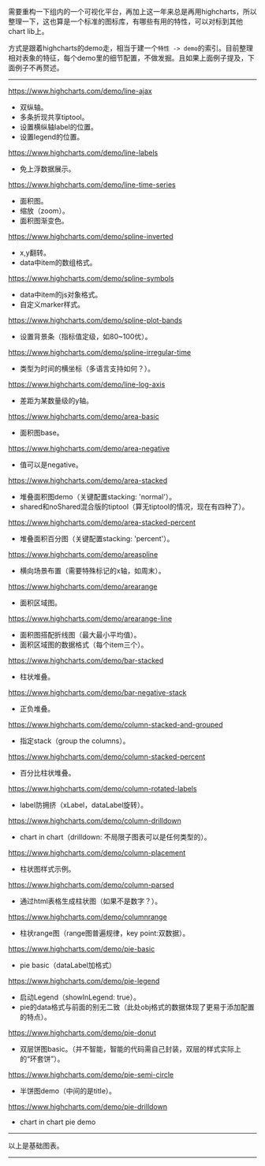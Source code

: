 需要重构一下组内的一个可视化平台，再加上这一年来总是再用highcharts，所以整理一下，这也算是一个标准的图标库，有哪些有用的特性，可以对标到其他chart lib上。

方式是跟着highcharts的demo走，相当于建一个`特性 -> demo`的索引。目前整理相对表象的特征，每个demo里的细节配置，不做发掘。且如果上面例子提及，下面例子不再赘述。

***

https://www.highcharts.com/demo/line-ajax

- 双纵轴。
- 多条折现共享tiptool。
- 设置横纵轴label的位置。
- 设置legend的位置。

https://www.highcharts.com/demo/line-labels

- 免上浮数据展示。

https://www.highcharts.com/demo/line-time-series

- 面积图。
- 缩放（zoom）。
- 面积图渐变色。

https://www.highcharts.com/demo/spline-inverted

- x,y翻转。
- data中item的数组格式。

https://www.highcharts.com/demo/spline-symbols

- data中item的js对象格式。
- 自定义marker样式。

https://www.highcharts.com/demo/spline-plot-bands

- 设置背景条（指标值定级，如80~100优）。

https://www.highcharts.com/demo/spline-irregular-time

- 类型为时间的横坐标（多语言支持如何？）。

https://www.highcharts.com/demo/line-log-axis

- 差距为某数量级的y轴。

https://www.highcharts.com/demo/area-basic

- 面积图base。

https://www.highcharts.com/demo/area-negative

- 值可以是negative。

https://www.highcharts.com/demo/area-stacked

- 堆叠面积图demo（关键配置stacking: 'normal'）。
- shared和noShared混合版的tiptool（算无tiptool的情况，现在有四种了）。

https://www.highcharts.com/demo/area-stacked-percent

- 堆叠面积百分图（关键配置stacking: 'percent'）。

https://www.highcharts.com/demo/areaspline

- 横向场景布置（需要特殊标记的x轴，如周末）。

https://www.highcharts.com/demo/arearange

- 面积区域图。

https://www.highcharts.com/demo/arearange-line

- 面积图搭配折线图（最大最小平均值）。
- 面积区域图的数据格式（每个item三个）。

https://www.highcharts.com/demo/bar-stacked

- 柱状堆叠。

https://www.highcharts.com/demo/bar-negative-stack

- 正负堆叠。

https://www.highcharts.com/demo/column-stacked-and-grouped

- 指定stack（group the columns）。

https://www.highcharts.com/demo/column-stacked-percent

- 百分比柱状堆叠。

https://www.highcharts.com/demo/column-rotated-labels

- label防拥挤（xLabel，dataLabel旋转）。

https://www.highcharts.com/demo/column-drilldown

- chart in chart（drilldown: 不局限子图表可以是任何类型的）。

https://www.highcharts.com/demo/column-placement

- 柱状图样式示例。

https://www.highcharts.com/demo/column-parsed

- 通过html表格生成柱状图（如果不是数字？）。

https://www.highcharts.com/demo/columnrange

- 柱状range图（range图普遍规律，key point:双数据）。

https://www.highcharts.com/demo/pie-basic

- pie basic（dataLabel加格式）

https://www.highcharts.com/demo/pie-legend

- 启动Legend（showInLegend: true）。
- pie的data格式与前面的别无二致（此处obj格式的数据体现了更易于添加配置的特点）。

https://www.highcharts.com/demo/pie-donut

- 双层饼图basic。（并不智能，智能的代码需自己封装，双层的样式实际上的“环套饼”）。

https://www.highcharts.com/demo/pie-semi-circle

- 半饼图demo（中间的是title）。

https://www.highcharts.com/demo/pie-drilldown

- chart in chart pie demo

***

以上是基础图表。

***
